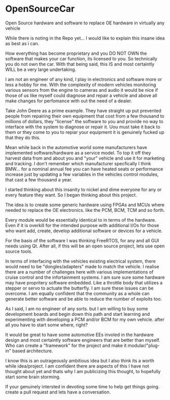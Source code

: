 # OpenSourceCar
Open Source hardware and software to replace OE hardware in virtually any vehicle

While there is noting in the Repo yet... I would like to explain this insane idea as best as i can.

How everything has become proprietary and you DO NOT OWN the software that makes your car function, its licensed to you. So technically you do not own the car. With that being said, this IS and most certaintly WILL be a very large undertaking.

I am not an engineer of any kind, I play in electronics and software more or less a hobby for me. With the complexity of modern vehicles monitoring various sensors from the engine to cameras and audio it would be nice if those of us like myself could diagnose and repair a vehicle and above all make changes for perfomance with out the need of a dealer. 

Take John Deere as a prime example. They have straight up put prevented people from repairing their own equipment that cost from a few thousand to millions of dollars, they "license" the software to you and provide no way to interface with the system to diagnose or repair it. Uou must take it back to them or they come to you to repiar your equipment it is genuinely fucked up that they do this.

Mean while back in the automotive world some manufacturers have implemented software/hardware as a service model. To top it off they harvest data from and about you and "your" vehicle and use it for marketing and tracking. I don't remember which manufacturer specfically I think BMW... for a nominal annual fee you can have heated seats or performance increase just by updating a few variables in the vehicles control modules, that cast a few thousand a year.

I started thinking about this insanity to nickel and dime everyone for any or every feature they want. So I began thinking about this project.

The idea is to create some generic hardware using FPGAs and MCUs where needed to replace the OE electronics. like the PCM, BCM, TCM and so forth.

Every module would be essentially identical to in terms of the hardware. Even if it is overkill for the intended purpose with additional I/Os for those who want add, create, develop additional software or devices for a vehicle. 

For the basis of the software I was thinking FreeRTOS, for any and all GUI needs using Qt. After all, if this will be an open source project, lets use open source tools.

In terms of interfacing with the vehicles existing electrical system, there would need to be "dongles/adapters" made to match the vehicle. I realise there are a number of challenges here with various implementations of cruise control and the infortainment systems. I am sure sure some hardware may have propritery software embedded. Like a throttle body that utilizes a stepper or servo to actuate the butterfly. I am sure these issues can be overcome. I am equally confident that the community as a whole can generate better software and be able to reduce the number of exploits too.

As I said, I am no engineer of any sorts. but I am willing to buy some development boards and begin down this path and start learning and experimenting with developing a PCM and/or BCM for my own vehicle. after all you have to start some where, right?

It would be great to have some automotive EEs involed in the hardware design and most certaintly software engineers that are better than myself. Who can create a "framework" for the project and make it modular/"plug-in" based architecture.

I know this is an outrageously ambitious idea but I also think its a worth while idea/project. I am confident there are aspects of this I have not thought about yet and thats why I am publicizing this thought, to hopefully start some brain storming.

If your genuinely intersted in devoting some time to help get things going. create a pull request and lets have a conversation.


